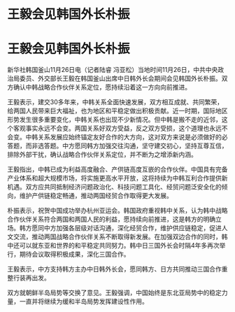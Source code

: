 # 王毅会见韩国外长朴振

# 王毅会见韩国外长朴振

新华社韩国釜山11月26日电（记者陆睿
冯亚松）当地时间11月26日，中共中央政治局委员、外交部长王毅在韩国釜山出席中日韩外长会期间会见韩国外长朴振。双方确认中韩战略合作伙伴关系定位，愿持续沿着这一方向向前推进。

王毅表示，建交30多年来，中韩关系全面快速发展，双方相互成就、共同繁荣，给两国人民带来巨大福祉，也为地区和平稳定做出积极贡献。近一时期，国际地区形势发生很多重要变化，中韩关系也出现不少新情况。但中韩是搬不走的近邻，这个客观事实永远不会变。两国关系好双方受益，反之双方受损，这个道理也永远不会变。中韩关系发展应始终锚定友好合作的大方向，这对双方来说是必须做好的必答题，而非选答题。中方愿同韩方加强交往沟通，坚守建交初心，坚持互尊互信，排除外部干扰，确认战略合作伙伴关系定位，并不断为之增添新内涵。

王毅指出，中韩已成为利益高度融合、产供链高度互嵌的合作伙伴。中国具有完备产业体系和超大规模市场，将实施更高水平开放，这将持续为中韩互利合作提供新机遇。双方应共同抵制经济问题政治化、科技问题工具化、经贸问题泛安全化的倾向，维护产供链稳定畅通，推动两国经贸合作取得更大发展。

朴振表示，祝贺中国成功举办杭州亚运会。韩国政府重视韩中关系，认为韩中战略合作伙伴关系符合两国和两国人民的利益，愿持续向前推进，这是韩方的明确立场。韩方愿同中方加强各层级对话沟通，深化经贸合作，维护供应链稳定，促进人文交流，推动两国战略合作伙伴关系不断取得新发展。在加强双边合作的同时，韩中还可以就东亚和世界的和平稳定共同努力。韩中日三国外长会时隔4年多再次举行，期待会议取得积极成果，深化三国合作。

王毅表示，中方支持韩方主办中日韩外长会，愿同韩方、日方共同推动三国合作重整行装再出发。

双方就朝鲜半岛局势等交换了意见。王毅强调，中国始终是东北亚局势中的稳定力量，一直并将继续为缓和半岛局势发挥建设性作用。

